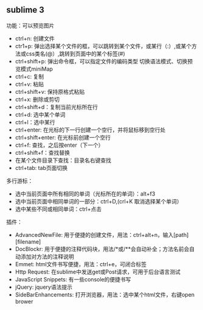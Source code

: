 sublime 3
---------

功能：可以预览图片

-	ctrl+n: 创建文件
-	ctr1+p: 弹出选择某个文件的框，可以跳转到某个文件，或某行（:）,或某个方法或css类名(@）,跳转到页面中的某个标签(#)
-	ctrl+shift+p: 弹出命令框，可以指定文件的编码类型 切换语法模式、切换预览模式miniMap
-	ctrl+c: 复制
-	ctrl+v: 粘贴
-	ctrl+shift+v: 保持原格式粘贴
-	ctrl+x: 删除或剪切
-	ctrl+shift+d：复制当前光标所在行
-	ctrl+d: 选中某个单词
-	ctrl+l：选中某行
-	ctrl+enter: 在光标的下一行创建一个空行，并将鼠标移到空行处
-	ctrl+shift+enter: 在光标前创建一个空行
-	ctrl+f: 查找，之后按enter（下一个）
-	ctrl+shift+f：查找替换
-	在某个文件目录下查找：目录名右键查找
-	ctrl+tab: tab页面切换

多行游标：

-	选中当前页面中所有相同的单词（光标所在的单词）：alt+f3
-	选中当前页面中相同单词的一部分：ctrl+D,(crl+K 取消选择某个单词）
-	选中某些不同或相同单词：ctrl+点击

插件：

-	AdvancedNewFile: 用于便捷的创建文件，用法：ctrl+alt+n，输入[path][filename]
-	DocBlockr: 用于便捷的注释代码块，用法/*或/\**会自动补全；方法名前会自动添加对方法的注释说明
-	Emmet: html文件书写便捷，用法：ctrl+e，可闭合标签
-	Http Request: 在sublime中发送get或Post请求，可用于后台语言测试
-	JavaScript Snippets: 有一些console的便捷书写
-	jQuery: jquery语法提示
-	SideBarEnhancements: 打开浏览器，用法：选中某个html文件，右键open brower
